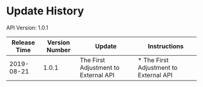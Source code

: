 # Update History #
API Version: 1.0.1

|Release Time|Version Number|Update|Instructions|
|---|---|---|---|
|2019-08-21   |1.0.1   |The First Adjustment to External API      | * The First Adjustment to External API

